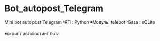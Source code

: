 # Bot_autopost_Telegram
Mini bot auto post Telegram 
◽️ЯП : Python 
◾️Модуль: telebot
◽️База : sQLite

◾️скрипт автопостинг бота
